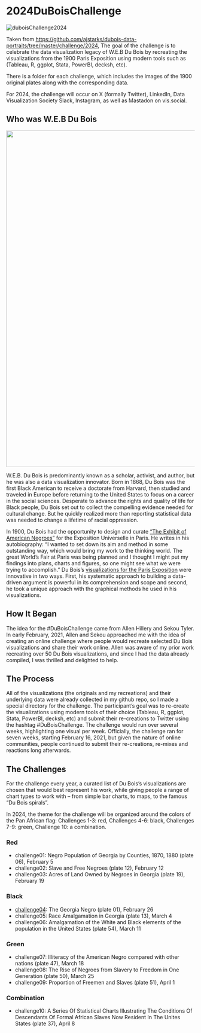 # 2024DuBoisChallenge
![duboisChallenge2024](https://github.com/sndaba/2024DuBoisChallengeInRstats/assets/53818579/4b18b046-b06f-4bb6-b071-3b27dab2293f)

Taken from https://github.com/ajstarks/dubois-data-portraits/tree/master/challenge/2024, The goal of the challenge is to celebrate the data visualization legacy of W.E.B Du Bois by recreating the visualizations from the 1900 Paris Exposition using modern tools such as  (Tableau, R, ggplot, Stata, PowerBI, decksh, etc).

There is a folder for each challenge, which includes the images of the 1900 original plates along with the corresponding data. 

For 2024, the challenge will occur on X (formally Twitter), LinkedIn, Data Visualization Society Slack, Instagram, as well as Mastadon on vis.social.

## Who was W.E.B Du Bois

<p align="center">
  <img width="800" height="900" src="https://github.com/sndaba/2024DuBoisChallengeInRstats/blob/main/webdb.jpg">
</p>

W.E.B. Du Bois is predominantly known as a scholar, activist, and author, but he was also a data visualization innovator. Born in 1868, Du Bois was the first Black American to receive a doctorate from Harvard, then studied and traveled in Europe before returning to the United States to focus on a career in the social sciences. Desperate to advance the rights and quality of life for Black people, Du Bois set out to collect the compelling evidence needed for cultural change. But he quickly realized more than reporting statistical data was needed to change a lifetime of racial oppression.

In 1900, Du Bois had the opportunity to design and curate [“The Exhibit of American Negroes”](https://en.wikipedia.org/wiki/The_Exhibit_of_American_Negroes) for the Exposition Universelle in Paris. He writes in his autobiography: “I wanted to set down its aim and method in some outstanding way, which would bring my work to the thinking world. The great World’s Fair at Paris was being planned and I thought I might put my findings into plans, charts and figures, so one might see what we were trying to accomplish.” Du Bois’s [visualizations for the Paris Exposition](https://www.smithsonianmag.com/history/first-time-together-and-color-book-displays-web-du-bois-visionary-infographics-180970826/) were innovative in two ways. First, his systematic approach to building a data-driven argument is powerful in its comprehension and scope and second, he took a unique approach with the graphical methods he used in his visualizations.

## How It Began
The idea for the #DuBoisChallenge came from Allen Hillery and Sekou Tyler. In early February, 2021, Allen and Sekou approached me with the idea of creating an online challenge where people would recreate selected Du Bois visualizations and share their work online. Allen was aware of my prior work recreating over 50 Du Bois visualizations, and since I had the data already compiled, I was thrilled and delighted to help.

## The Process
All of the visualizations (the originals and my recreations) and their underlying data were already collected in my github repo, so I made a special directory for the challenge.  The participant’s goal was to re-create the visualizations using modern tools of their choice (Tableau, R, ggplot, Stata, PowerBI, decksh, etc) and submit their re-creations to Twitter using the hashtag #DuBoisChallenge.  The challenge would run over several weeks, highlighting one visual per week.  Officially, the challenge ran for seven weeks, starting February 16, 2021,  but given the nature of online communities, people continued to submit their re-creations, re-mixes and reactions long afterwards.

## The Challenges
For the challenge every year, a curated list of Du Bois’s visualizations are chosen that would best represent his work, while giving people a range of chart types to work with – from simple bar charts, to maps, to the famous “Du Bois spirals”.  

In 2024, the theme for the challenge will be organized around the colors of the Pan African flag: Challenges 1-3: red, Challenges 4-6: black, Challenges 7-9: green, Challenge 10: a combination.

### Red
+ challenge01: Negro Population of Georgia by Counties, 1870, 1880 (plate 06), February 5
+ challenge02: Slave and Free Negroes (plate 12), February 12
+ challenge03: Acres of Land Owned by Negroes in Georgia (plate 19), February 19

### Black
+ [challenge04](https://github.com/sndaba/2024DuBoisChallengeInRstats/tree/main/challenge04): The Georgia Negro (plate 01), February 26
+ challenge05: Race Amalgamation in Georgia (plate 13), March 4
+ challenge06: Amalgamation of the White and Black elements of the population in the United States (plate 54), March 11

### Green
+ challenge07: Illiteracy of the American Negro compared with other nations (plate 47), March 18
+ challenge08: The Rise of Negroes from Slavery to Freedom in One Generation (plate 50), March 25
+ challenge09: Proportion of Freemen and Slaves (plate 51), April 1

### Combination
+ challenge10: A Series Of Statistical Charts Illustrating The Conditions Of Descendants Of Formal African Slaves Now Resident In The Unites States (plate 37), April 8

